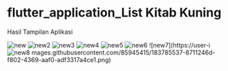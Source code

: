 # flutter_application_List Kitab Kuning

Hasil Tampilan Aplikasi 

![new](https://user-images.githubusercontent.com/85945415/183785451-7c21b292-b52d-4325-b4dd-ff14e034869c.png)
![new2](https://user-images.githubusercontent.com/85945415/183785477-64f390e9-5fd5-4d1c-9200-6d50449a6a20.png)
![new3](https://user-images.githubusercontent.com/85945415/183785491-ee4ad2cf-aee1-48c4-b3e5-8c566daba7fa.png)
![new4](https://user-images.githubusercontent.com/85945415/183785506-978adf59-0626-4aaa-8e14-7753cb373231.png)
![new5](https://user-images.githubusercontent.com/85945415/183785515-137c4993-9705-466e-a4a2-352595d714d2.png)
![new6](https://user-images.githubusercontent.com/85945415/183785529-87ea7f99-26c6-48e1-8f81-95a0a7a193df.png)
![new7](https://user-i
![new8](https://user-images.githubusercontent.com/85945415/183785550-df1f89c1-9a2e-4f2e-adcd-ab554a03f662.png)
mages.githubusercontent.com/85945415/183785537-8711246d-f802-4369-aaf0-adf3317a4ce1.png)
